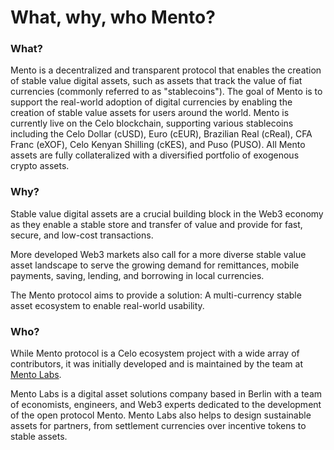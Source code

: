 # What, why, who Mento?

### What?

Mento is a decentralized and transparent protocol that enables the creation of stable value digital assets, such as assets that track the value of fiat currencies (commonly referred to as "stablecoins"). The goal of Mento is to support the real-world adoption of digital currencies by enabling the creation of stable value assets for users around the world. Mento is currently live on the Celo blockchain, supporting various stablecoins including the Celo Dollar (cUSD), Euro (cEUR), Brazilian Real (cReal), CFA Franc (eXOF), Celo Kenyan Shilling (cKES), and Puso (PUSO). All Mento assets are fully collateralized with a diversified portfolio of exogenous crypto assets.

### Why?

Stable value digital assets are a crucial building block in the Web3 economy as they enable a stable store and transfer of value and provide for fast, secure, and low-cost transactions.&#x20;

More developed Web3 markets also call for a more diverse stable value asset landscape to serve the growing demand for remittances, mobile payments, saving, lending, and borrowing in local currencies.

The Mento protocol aims to provide a solution: A multi-currency stable asset ecosystem to enable real-world usability.

### Who?

While Mento protocol is a Celo ecosystem project with a wide array of contributors, it was initially developed and is maintained by the team at [Mento Labs](https://www.mentolabs.xyz/).&#x20;

Mento Labs is a digital asset solutions company based in Berlin with a team of economists, engineers, and Web3 experts dedicated to the development of the open protocol Mento.  Mento Labs also helps to design sustainable assets for partners, from settlement currencies over incentive tokens to stable assets.
